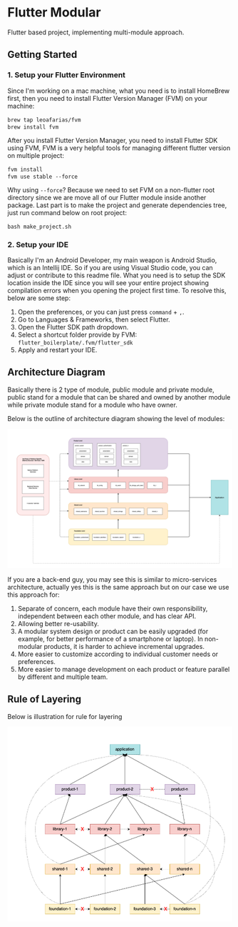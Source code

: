 # Flutter Modular
Flutter based project, implementing multi-module approach. 

## Getting Started

### 1. Setup your Flutter Environment

Since I'm working on a mac machine, what you need is to install HomeBrew first, then you need to install Flutter Version Manager (FVM) on your machine:

```shell script
brew tap leoafarias/fvm
brew install fvm
```
After you install Flutter Version Manager, you need to install Flutter SDK using FVM, FVM is a very helpful tools for managing different flutter version on multiple project:

```shell script
fvm install
fvm use stable --force
```
Why using `--force`? Because we need to set FVM on a non-flutter root directory since we are move all of our Flutter module inside another package.
Last part is to make the project and generate dependencies tree, just run command below on root project:

```
bash make_project.sh
```

### 2. Setup your IDE

Basically I'm an Android Developer, my main weapon is Android Studio, which is an Intellij IDE. So if you are using Visual Studio code, you can adjust or contribute to this readme file.
What you need is to setup the SDK location inside the IDE since you will see your entire project showing compilation errors when you opening the project first time.
To resolve this, below are some step:

1. Open the preferences, or you can just press `command` + `,`.
2. Go to Languages & Frameworks, then select Flutter.
3. Open the Flutter SDK path dropdown.
4. Select a shortcut folder provide by FVM: `flutter_boilerplate/.fvm/flutter_sdk`
5. Apply and restart your IDE.

## Architecture Diagram

Basically there is 2 type of module, public module and private module, public stand for a module that can be shared and owned by another module while private module stand for a module who have owner.

Below is the outline of architecture diagram showing the level of modules:

![Architecture Layering](https://raw.githubusercontent.com/pahlevikun/Flutter-Modular/main/readme/flutter_modular_6.png)

If you are a back-end guy, you may see this is similar to micro-services architecture, actually yes this is the same approach but on our case we use this approach for:

1. Separate of concern, each module have their own responsibility, independent between each other module, and has clear API.
2. Allowing better re-usability.
3. A modular system design or product can be easily upgraded (for example, for better performance of a smartphone or laptop). In non-modular products, it is harder to achieve incremental upgrades.
4. More easier to customize according to individual customer needs or preferences.
5. More easier to manage development on each product or feature parallel by different and multiple team.

## Rule of Layering

Below is illustration for rule for layering

![Rule of Layering](https://raw.githubusercontent.com/pahlevikun/Flutter-Modular/main/readme/flutter_modular_3.png)
